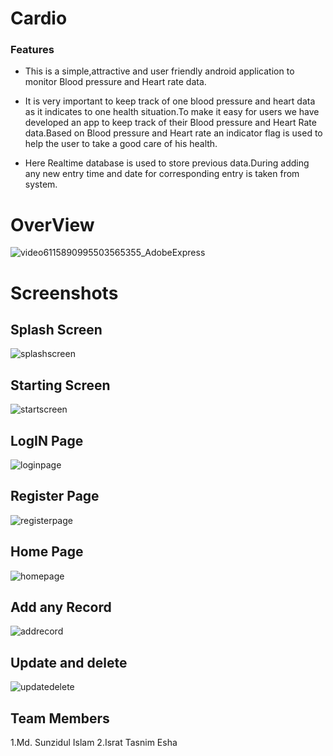 # Cardio

### Features
- This is a simple,attractive and user friendly android application to monitor Blood pressure and Heart rate data.

- It is very important to keep track of one blood pressure and heart data as it indicates to one health situation.To make it easy for users we have developed an app to keep track of their Blood pressure and Heart Rate data.Based on Blood pressure and Heart rate an indicator flag is used to help the user to take a good care of his health.

- Here Realtime database is used to store previous data.During adding any new entry time and date for corresponding entry is taken from system.
# OverView
![video6115890995503565355_AdobeExpress](https://github.com/sunzidulislam/Cardiac-Recorder/assets/60359567/4e481032-5513-4234-ad3e-6966a1dda6bb)

# Screenshots
## Splash Screen 
![splashscreen](https://github.com/sunzidulislam/Cardiac-Recorder/assets/60359567/0f6bed80-2a42-48e3-8165-a2bf471ae8ff)

## Starting Screen
![startscreen](https://github.com/sunzidulislam/Cardiac-Recorder/assets/60359567/20fd20e3-5309-4f56-8d39-ef94e13efc54)

## LogIN Page 
![loginpage](https://github.com/sunzidulislam/Cardiac-Recorder/assets/60359567/28a77e91-3c03-4706-a18f-3752c731b9ef)

## Register Page 
![registerpage](https://github.com/sunzidulislam/Cardiac-Recorder/assets/60359567/6caca939-6e1f-41f7-a1df-be77d869a6ae)
## Home Page
![homepage](https://github.com/sunzidulislam/Cardiac-Recorder/assets/60359567/934e9610-ec0f-45ac-938d-d84379899b13)

## Add any Record 
![addrecord](https://github.com/sunzidulislam/Cardiac-Recorder/assets/60359567/1ef57ae0-df73-4840-9e29-7df23f3d55b5)

## Update and delete  
![updatedelete](https://github.com/sunzidulislam/Cardiac-Recorder/assets/60359567/b4993346-d1d8-4fa2-b4d7-6551fdbbdcb2)


## Team Members
  1.Md. Sunzidul Islam
  2.Israt Tasnim Esha







